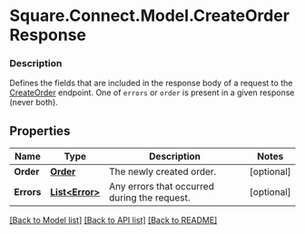 # Square.Connect.Model.CreateOrderResponse

### Description

Defines the fields that are included in the response body of a request to the [CreateOrder](#endpoint-createorder) endpoint.  One of `errors` or `order` is present in a given response (never both).

## Properties

Name | Type | Description | Notes
------------ | ------------- | ------------- | -------------
**Order** | [**Order**](Order.md) | The newly created order. | [optional] 
**Errors** | [**List&lt;Error&gt;**](Error.md) | Any errors that occurred during the request. | [optional] 



[[Back to Model list]](../README.md#documentation-for-models) [[Back to API list]](../README.md#documentation-for-api-endpoints) [[Back to README]](../README.md)

